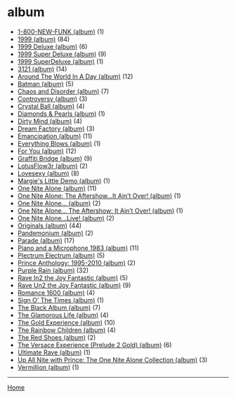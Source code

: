 # album

  * [1-800-NEW-FUNK (album)](./album/1-800-new-funk/) (1)
  * [1999 (album)](./album/1999/) (84)
  * [1999 Deluxe (album)](./album/1999-deluxe/) (6)
  * [1999 Super Deluxe (album)](./album/1999-super-deluxe/) (9)
  * [1999 SuperDeluxe (album)](./album/1999-superdeluxe/) (1)
  * [3121 (album)](./album/3121/) (14)
  * [Around The World In A Day (album)](./album/around-the-world-in-a-day/) (12)
  * [Batman (album)](./album/batman/) (5)
  * [Chaos and Disorder (album)](./album/chaos-and-disorder/) (7)
  * [Controversy (album)](./album/controversy/) (3)
  * [Crystal Ball (album)](./album/crystal-ball/) (4)
  * [Diamonds & Pearls (album)](./album/diamonds-pearls/) (1)
  * [Dirty Mind (album)](./album/dirty-mind/) (4)
  * [Dream Factory (album)](./album/dream-factory/) (3)
  * [Emancipation (album)](./album/emancipation/) (11)
  * [Everything Blows (album)](./album/everything-blows/) (1)
  * [For You (album)](./album/for-you/) (12)
  * [Graffiti Bridge (album)](./album/graffiti-bridge/) (9)
  * [LotusFlow3r (album)](./album/lotusflow3r/) (2)
  * [Lovesexy (album)](./album/lovesexy/) (8)
  * [Margie's Little Demo (album)](./album/margie-s-little-demo/) (1)
  * [One Nite Alone (album)](./album/one-nite-alone/) (11)
  * [One Nite Alone: The Aftershow…It Ain’t Over! (album)](./album/one-nite-alone-the-aftershow-it-ain-t-over/) (1)
  * [One Nite Alone… (album)](./album/one-nite-alone/) (2)
  * [One Nite Alone… The Aftershow: It Ain’t Over! (album)](./album/one-nite-alone-the-aftershow-it-ain-t-over/) (1)
  * [One Nite Alone…Live! (album)](./album/one-nite-alone-live/) (2)
  * [Originals (album)](./album/originals/) (44)
  * [Pandemonium (album)](./album/pandemonium/) (2)
  * [Parade (album)](./album/parade/) (17)
  * [Piano and a Microphone 1983 (album)](./album/piano-and-a-microphone-1983/) (11)
  * [Plectrum Electrum (album)](./album/plectrum-electrum/) (5)
  * [Prince Anthology: 1995-2010 (album)](./album/prince-anthology-1995-2010/) (2)
  * [Purple Rain (album)](./album/purple-rain/) (32)
  * [Rave In2 the Joy Fantastic (album)](./album/rave-in2-the-joy-fantastic/) (5)
  * [Rave Un2 the Joy Fantastic (album)](./album/rave-un2-the-joy-fantastic/) (9)
  * [Romance 1600 (album)](./album/romance-1600/) (4)
  * [Sign O' The Times (album)](./album/sign-o-the-times/) (1)
  * [The Black Album (album)](./album/the-black-album/) (7)
  * [The Glamorous Life (album)](./album/the-glamorous-life/) (4)
  * [The Gold Experience (album)](./album/the-gold-experience/) (10)
  * [The Rainbow Children (album)](./album/the-rainbow-children/) (4)
  * [The Red Shoes (album)](./album/the-red-shoes/) (2)
  * [The Versace Experience (Prelude 2 Gold) (album)](./album/the-versace-experience-prelude-2-gold/) (6)
  * [Ultimate Rave (album)](./album/ultimate-rave/) (1)
  * [Up All Nite with Prince: The One Nite Alone Collection (album)](./album/up-all-nite-with-prince-the-one-nite-alone-collection/) (3)
  * [Vermillion (album)](./album/vermillion/) (1)

----

[Home](../)

